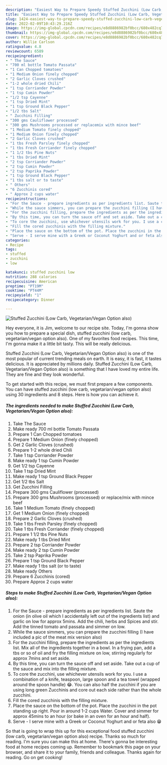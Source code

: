 ```yaml
---
description: "Easiest Way to Prepare Speedy Stuffed Zucchini (Low Carb, Vegetarian/Vegan Option also)"
title: "Easiest Way to Prepare Speedy Stuffed Zucchini (Low Carb, Vegetarian/Vegan Option also)"
slug: 1424-easiest-way-to-prepare-speedy-stuffed-zucchini-low-carb-vegetarian-vegan-option-also
date: 2022-02-09T10:43:29.216Z
image: https://img-global.cpcdn.com/recipes/e8d8886982bf0bcc/680x482cq70/stuffed-zucchini-low-carb-vegetarianvegan-option-also-recipe-main-photo.jpg
thumbnail: https://img-global.cpcdn.com/recipes/e8d8886982bf0bcc/680x482cq70/stuffed-zucchini-low-carb-vegetarianvegan-option-also-recipe-main-photo.jpg
cover: https://img-global.cpcdn.com/recipes/e8d8886982bf0bcc/680x482cq70/stuffed-zucchini-low-carb-vegetarianvegan-option-also-recipe-main-photo.jpg
author: Willie Carlson
ratingvalue: 4.8
reviewcount: 6589
recipeingredient:
- " The Sauce"
- "700 ml bottle Tomato Passata"
- "1 Can Chopped tomatoes"
- "1 Medium Onion finely chopped"
- "2 Garlic Cloves crushed"
- "1-2 whole dried Chili"
- "1 tsp Corriander Powder"
- "1 tsp Cumin Powder"
- "1/2 tsp Cayenne"
- "1 tsp Dried Mint"
- "1 tsp Ground Black Pepper"
- "1/2 tbs Salt"
- " Zucchini Filling"
- "300 gms Cauliflower processed"
- "300 gms Mushrooms processed or replacemix with mince beef"
- "1 Medium Tomato finely chopped"
- "1 Medium Onion finely chopped"
- "2 Garlic Cloves crushed"
- "1 tbs Fresh Parsley finely chopped"
- "1 tbs Fresh Corriander finely chopped"
- "1 1/2 tbs Pine Nuts"
- "1 tbs Dried Mint"
- "2 tsp Corriander Powder"
- "2 tsp Cumin Powder"
- "2 tsp Paprika Powder"
- "1 tsp Ground Black Pepper"
- "1 tbs salt or to taste"
- " Others"
- "6 Zucchinis cored"
- " Approx 2 cups water"
recipeinstructions:
- "For the Sauce - prepare ingredients as per ingredients list. Saute the onion (in olive oil which I accidentally left out of the ingredients list) and garlic on low for approx 5mins. Add the chili, herbs and Spices and stir. Add the tinned tomato and passata and simmer on low."
- "While the sauce simmers, you can prepare the zucchini filling (I have included a pic of the meat mix version also)"
- "For the zucchini filling, prepare the ingredients as per the ingredients list. Mix all of the ingredients together in a bowl. In a frying pan, add a tbs or so of oil and fry the filling mixture on low, stirring regularly for approx 7mins and set aside."
- "By this time, you can turn the sauce off and set aside. Take out a cup of the sauce and mix into the filling mixture."
- "To core the zucchini, use whichever utensils work for you. I use a combination of a knife, teaspoon, large spoon and a tea towel (wrapped around the spoon handle) 😂. You can also half the zucchini if you are using long green Zucchinis and core out each side rather than the whole zucchini."
- "Fill the cored zucchinis with the filling mixture."
- "Place the sauce on the bottom of the pot. Place the zucchini in the pot standing up right. Pour in around 1-2 cups Water. Cover and simmer for approx 45mins to an hour (or bake in an oven for an hour and half)."
- "Serve - I serve mine with a Greek or Coconut Yoghurt and or feta also 😁"
categories:
- Recipe
tags:
- stuffed
- zucchini
- low

katakunci: stuffed zucchini low 
nutrition: 288 calories
recipecuisine: American
preptime: "PT19M"
cooktime: "PT44M"
recipeyield: "1"
recipecategory: Dinner

---
```



![Stuffed Zucchini (Low Carb, Vegetarian/Vegan Option also)](https://img-global.cpcdn.com/recipes/e8d8886982bf0bcc/680x482cq70/stuffed-zucchini-low-carb-vegetarianvegan-option-also-recipe-main-photo.jpg)

Hey everyone, it is Jim, welcome to our recipe site. Today, I'm gonna show you how to prepare a special dish, stuffed zucchini (low carb, vegetarian/vegan option also). One of my favorites food recipes. This time, I'm gonna make it a little bit tasty. This will be really delicious.

Stuffed Zucchini (Low Carb, Vegetarian/Vegan Option also) is one of the most popular of current trending meals on earth. It is easy, it is fast, it tastes delicious. It is appreciated by millions daily. Stuffed Zucchini (Low Carb, Vegetarian/Vegan Option also) is something that I have loved my entire life. They are fine and they look wonderful.




To get started with this recipe, we must first prepare a few components. You can have stuffed zucchini (low carb, vegetarian/vegan option also) using 30 ingredients and 8 steps. Here is how you can achieve it.

<!--inarticleads1-->

##### The ingredients needed to make Stuffed Zucchini (Low Carb, Vegetarian/Vegan Option also):

1. Take  The Sauce
1. Make ready 700 ml bottle Tomato Passata
1. Prepare 1 Can Chopped tomatoes
1. Prepare 1 Medium Onion (finely chopped)
1. Get 2 Garlic Cloves (crushed)
1. Prepare 1-2 whole dried Chili
1. Take 1 tsp Corriander Powder
1. Make ready 1 tsp Cumin Powder
1. Get 1/2 tsp Cayenne
1. Take 1 tsp Dried Mint
1. Make ready 1 tsp Ground Black Pepper
1. Get 1/2 tbs Salt
1. Get  Zucchini Filling
1. Prepare 300 gms Cauliflower (processed)
1. Prepare 300 gms Mushrooms (processed) or replace/mix with mince beef
1. Take 1 Medium Tomato (finely chopped)
1. Get 1 Medium Onion (finely chopped)
1. Prepare 2 Garlic Cloves (crushed)
1. Take 1 tbs Fresh Parsley (finely chopped)
1. Take 1 tbs Fresh Corriander (finely chopped)
1. Prepare 1 1/2 tbs Pine Nuts
1. Make ready 1 tbs Dried Mint
1. Prepare 2 tsp Corriander Powder
1. Make ready 2 tsp Cumin Powder
1. Take 2 tsp Paprika Powder
1. Prepare 1 tsp Ground Black Pepper
1. Make ready 1 tbs salt (or to taste)
1. Make ready  Others
1. Prepare 6 Zucchinis (cored)
1. Prepare  Approx 2 cups water




<!--inarticleads2-->

##### Steps to make Stuffed Zucchini (Low Carb, Vegetarian/Vegan Option also):

1. For the Sauce - prepare ingredients as per ingredients list. Saute the onion (in olive oil which I accidentally left out of the ingredients list) and garlic on low for approx 5mins. Add the chili, herbs and Spices and stir. Add the tinned tomato and passata and simmer on low.
1. While the sauce simmers, you can prepare the zucchini filling (I have included a pic of the meat mix version also)
1. For the zucchini filling, prepare the ingredients as per the ingredients list. Mix all of the ingredients together in a bowl. In a frying pan, add a tbs or so of oil and fry the filling mixture on low, stirring regularly for approx 7mins and set aside.
1. By this time, you can turn the sauce off and set aside. Take out a cup of the sauce and mix into the filling mixture.
1. To core the zucchini, use whichever utensils work for you. I use a combination of a knife, teaspoon, large spoon and a tea towel (wrapped around the spoon handle) 😂. You can also half the zucchini if you are using long green Zucchinis and core out each side rather than the whole zucchini.
1. Fill the cored zucchinis with the filling mixture.
1. Place the sauce on the bottom of the pot. Place the zucchini in the pot standing up right. Pour in around 1-2 cups Water. Cover and simmer for approx 45mins to an hour (or bake in an oven for an hour and half).
1. Serve - I serve mine with a Greek or Coconut Yoghurt and or feta also 😁




So that is going to wrap this up for this exceptional food stuffed zucchini (low carb, vegetarian/vegan option also) recipe. Thanks so much for reading. I'm sure you can make this at home. There's gonna be interesting food at home recipes coming up. Remember to bookmark this page on your browser, and share it to your family, friends and colleague. Thanks again for reading. Go on get cooking!
